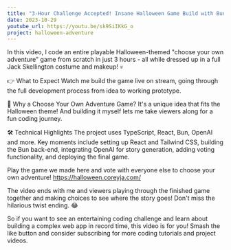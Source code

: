 ```yaml
---
title: "3-Hour Challenge Accepted! Insane Halloween Game Build with Bun—While Dressed as Jack Skellington!"
date: 2023-10-29
youtube_url: https://youtu.be/sk9SiIKkG_o
project: halloween-adventure
---
```


In this video, I code an entire playable Halloween-themed "choose your own adventure" game from scratch in just 3 hours - all while dressed up in a full Jack Skellington costume and makeup! 💀

👉 What to Expect
Watch me build the game live on stream, going through the full development process from idea to working prototype.

🎨 Why a Choose Your Own Adventure Game?
It's a unique idea that fits the Halloween theme! And building it myself lets me take viewers along for a fun coding journey.

🛠 Technical Highlights
The project uses TypeScript, React, Bun, OpenAI and more. Key moments include setting up React and Tailwind CSS, building the Bun back-end, integrating OpenAI for story generation, adding voting functionality, and deploying the final game.

Play the game we made here and vote with everyone else to choose your own adventure!
<https://halloween.coreyja.com/>

The video ends with me and viewers playing through the finished game together and making choices to see where the story goes! Don't miss the hilarious twist ending. 😂

So if you want to see an entertaining coding challenge and learn about building a complex web app in record time, this video is for you! Smash the like button and consider subscribing for more coding tutorials and project videos.
